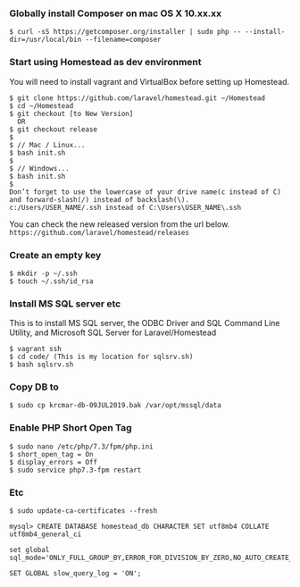 ### Globally install Composer on mac OS X 10.xx.xx
```
$ curl -sS https://getcomposer.org/installer | sudo php -- --install-dir=/usr/local/bin --filename=composer
```

### Start using Homestead as dev environment
You will need to install vagrant and VirtualBox before setting up Homestead.

```
$ git clone https://github.com/laravel/homestead.git ~/Homestead
$ cd ~/Homestead
$ git checkout [to New Version]
  OR
$ git checkout release
$
$ // Mac / Linux...
$ bash init.sh
$ 
$ // Windows...
$ bash init.sh
$ 
Don’t forget to use the lowercase of your drive name(c instead of C) and forward-slash(/) instead of backslash(\). 
c:/Users/USER_NAME/.ssh instead of C:\Users\USER_NAME\.ssh
```
You can check the new released version from the url below.<br/>
`https://github.com/laravel/homestead/releases`

### Create an empty key
```
$ mkdir -p ~/.ssh
$ touch ~/.ssh/id_rsa
```

### Install MS SQL server etc
This is to install MS SQL server, the ODBC Driver and SQL Command Line Utility, and Microsoft SQL Server for Laravel/Homestead
```
$ vagrant ssh
$ cd code/ (This is my location for sqlsrv.sh)
$ bash sqlsrv.sh
```

### Copy DB to 
```
$ sudo cp krcmar-db-09JUL2019.bak /var/opt/mssql/data
```

### Enable PHP Short Open Tag 
```
$ sudo nano /etc/php/7.3/fpm/php.ini
$ short_open_tag = On
$ display_errors = Off
$ sudo service php7.3-fpm restart
```

### Etc
```
$ sudo update-ca-certificates --fresh

mysql> CREATE DATABASE homestead_db CHARACTER SET utf8mb4 COLLATE utf8mb4_general_ci

set global sql_mode='ONLY_FULL_GROUP_BY,ERROR_FOR_DIVISION_BY_ZERO,NO_AUTO_CREATE_USER,NO_ENGINE_SUBSTITUTION';

SET GLOBAL slow_query_log = 'ON';
```

